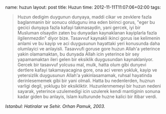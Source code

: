 name: huzun
layout: post
title: Huzun
time: 2012-11-11T11:07:06+02:00
tags: 

<blockquote>
    Huzun dedigim duygunun dunyaya, maddi cikar ve zevklere fazla baglanmanin bir sonucu oldugunu ima eden birinci gorus, "eger bu gecici dunyaya fazla kafayi takmasaydin, yani gercek, iyi bir Musluman olsaydin zaten bu dunyadan kaynaklanan kayiplarla fazla ilgilenmezdin" diyor bize. Tasavvuf kaynakli ikinci gorus ise kelimenin anlami ve bu kayip ve aci duygusunun hayattaki yeri konusunda daha olumlayici ve anlayisli. Tasavvufi goruse gore huzun Allah'a yeterince yakin olamamaktan, bu dunyada Allah icin yeterince bir sey yapamamaktan ileri gelen bir eksiklik duygusundan kaynaklaniyor. Gercek bir tasavvuf yolcusu mal, mulk, hatta olum gibi dunyevi dertlere kafayi takamayacagina gore, ona aci veren yokluk, kayip ve yetersizlik duygusunun Allah'a yakinlasamamak, ruhsal hayatinda derinlesememek gibi bir yani olmali. Hatta bu nedenlerden, huznun varligi degil, yoklugu bir eksikliktir. Huzunlenmemeyi bir huzun nedeni sayarak, yeterince uzulemedigi icin uzulerek kendi mantiginin sonuna kadar giden bu anlayis, Islam kulturunde huzne kalici bir itibar verdi.
</blockquote>
<em>Istanbul: Hatiralar ve Sehir. Orhan Pamuk, 2003.</em>
